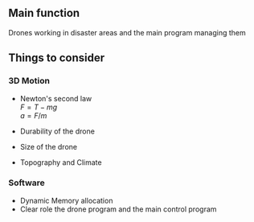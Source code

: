 ## Main function
Drones working in disaster areas and the main program managing them


## Things to consider
### 3D Motion
- Newton's second law\
$F = T - mg$\
$a = F/m$

- Durability of the drone
- Size of the drone
- Topography and Climate

### Software
- Dynamic Memory allocation
- Clear role the drone program and the main control program
